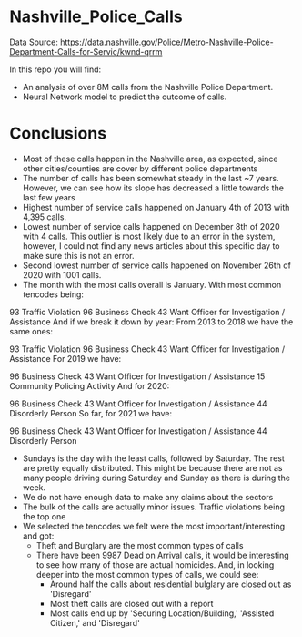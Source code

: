 # Nashville_Police_Calls

Data Source: https://data.nashville.gov/Police/Metro-Nashville-Police-Department-Calls-for-Servic/kwnd-qrrm

In this repo you will find:

- An analysis of over 8M calls from the Nashville Police Department.
- Neural Network model to predict the outcome of calls.


# Conclusions
- Most of these calls happen in the Nashville area, as expected, since other cities/counties are cover by different police departments
- The number of calls has been somewhat steady in the last ~7 years. However, we can see how its slope has decreased a little towards the last few years
- Highest number of service calls happened on January 4th of 2013 with 4,395 calls.
- Lowest number of service calls happened on December 8th of 2020 with 4 calls. This outlier is most likely due to an error in the system, however, I could not find any news articles about this specific day to make sure this is not an error.
- Second lowest number of service calls happened on November 26th of 2020 with 1001 calls.
- The month with the most calls overall is January. With most common tencodes being:

93 Traffic Violation
96 Business Check
43 Want Officer for Investigation / Assistance And if we break it down by year:
From 2013 to 2018 we have the same ones:

93 Traffic Violation
96 Business Check
43 Want Officer for Investigation / Assistance
For 2019 we have:

96 Business Check
43 Want Officer for Investigation / Assistance
15 Community Policing Activity
And for 2020:

96 Business Check
43 Want Officer for Investigation / Assistance
44 Disorderly Person
So far, for 2021 we have:

96 Business Check
43 Want Officer for Investigation / Assistance
44 Disorderly Person
- Sundays is the day with the least calls, followed by Saturday. The rest are pretty equally distributed. This might be because there are not as many people driving during Saturday and Sunday as there is during the week.
- We do not have enough data to make any claims about the sectors
- The bulk of the calls are actually minor issues. Traffic violations being the top one
- We selected the tencodes we felt were the most important/interesting and got:
  - Theft and Burglary are the most common types of calls
  - There have been 9987 Dead on Arrival calls, it would be interesting to see how many of those are actual homicides. And, in looking deeper into the most common types of calls, we could see:
    - Around half the calls about residential bulglary are closed out as 'Disregard'
    - Most theft calls are closed out with a report
    - Most calls end up by 'Securing Location/Building,' 'Assisted Citizen,' and 'Disregard'
